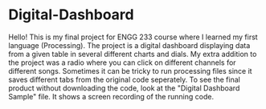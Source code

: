 # Digital-Dashboard
Hello! This is my final project for ENGG 233 course where I learned my first language (Processing). The project is a digital dashboard displaying data from a given table in several different charts and dials. My extra addition to the project was a radio where you can click on different channels for different songs. 
Sometimes it can be tricky to run processing files since it saves different tabs from the original code seperately. To see the final product without downloading the code, look at the "Digital Dashboard Sample" file. It shows a screen recording of the running code.
